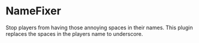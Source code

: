 # NameFixer
Stop players from having those annoying spaces in their names. This plugin replaces the spaces in the players name to underscore.
